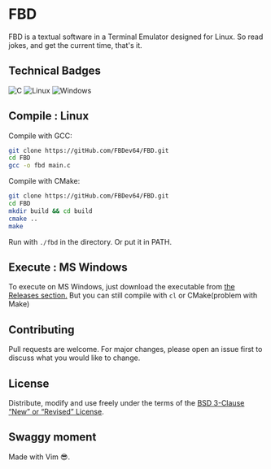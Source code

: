 # FBD

FBD is a textual software in a Terminal Emulator designed for Linux. So read jokes, and get the current time, that's it.

## Technical Badges

![C](https://img.shields.io/badge/c-%2300599C.svg?style=for-the-badge&logo=c&logoColor=white)
![Linux](https://img.shields.io/badge/Linux-FCC624?style=for-the-badge&logo=linux&logoColor=black)
![Windows](https://img.shields.io/badge/Windows-0078D6?style=for-the-badge&logo=windows&logoColor=white)
<br>

## Compile : Linux

Compile with GCC:
```bash
git clone https://gitHub.com/FBDev64/FBD.git
cd FBD
gcc -o fbd main.c
```

Compile with CMake:
```bash
git clone https://gitHub.com/FBDev64/FBD.git
cd FBD
mkdir build && cd build
cmake ..
make
```

Run with `./fbd` in the directory. Or put it in PATH.

## Execute : MS Windows

To execute on MS Windows, just download the executable from [the Releases section.](https://github.com/FBDev64/FBD/releases)
But you can still compile with `cl` or CMake(problem with Make)

## Contributing

Pull requests are welcome. For major changes, please open an issue first
to discuss what you would like to change.

## License

Distribute, modify and use freely under the terms of the
[BSD 3-Clause “New” or “Revised” License](https://choosealicense.com/licenses/bsd-3-clause/).

## Swaggy moment

Made with Vim 😎.
